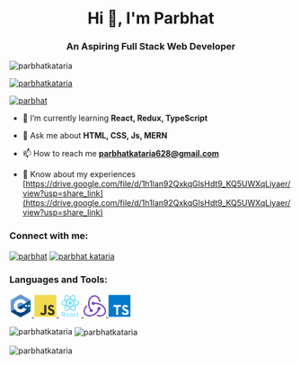<h1 align="center">Hi 👋, I'm Parbhat</h1>
<h3 align="center">An Aspiring Full Stack Web Developer</h3>

<p align="left"> <img src="[https://komarev.com/ghpvc/?username=parbhatkataria&label=Profile%20views&color=0e75b6&style=flat](https://camo.githubusercontent.com/40165a147c3dcea0fa1db780bb533fc5f98546ccfb9d5d05ddb2f429277f5348/68747470733a2f2f616e616c7974696373696e6469616d61672e636f6d2f77702d636f6e74656e742f75706c6f6164732f323031382f31322f646576656c6f7065722d6472696262626c652e676966)" alt="parbhatkataria" /> </p>

<p align="left"> <a href="https://github.com/ryo-ma/github-profile-trophy"><img src="https://github-profile-trophy.vercel.app/?username=parbhatkataria" alt="parbhatkataria" /></a> </p>

<p align="left"> <a href="https://twitter.com/parbhat" target="blank"><img src="https://img.shields.io/twitter/follow/parbhat?logo=twitter&style=for-the-badge" alt="parbhat" /></a> </p>

- 🌱 I’m currently learning **React, Redux, TypeScript**

- 💬 Ask me about **HTML, CSS, Js, MERN**

- 📫 How to reach me **parbhatkataria628@gmail.com**

- 📄 Know about my experiences [https://drive.google.com/file/d/1h1lan92QxkqGlsHdt9_KQ5UWXqLiyaer/view?usp=share_link](https://drive.google.com/file/d/1h1lan92QxkqGlsHdt9_KQ5UWXqLiyaer/view?usp=share_link)

<h3 align="left">Connect with me:</h3>
<p align="left">
<a href="https://twitter.com/parbhat" target="blank"><img align="center" src="https://raw.githubusercontent.com/rahuldkjain/github-profile-readme-generator/master/src/images/icons/Social/twitter.svg" alt="parbhat" height="30" width="40" /></a>
<a href="https://linkedin.com/in/parbhat kataria" target="blank"><img align="center" src="https://raw.githubusercontent.com/rahuldkjain/github-profile-readme-generator/master/src/images/icons/Social/linked-in-alt.svg" alt="parbhat kataria" height="30" width="40" /></a>
</p>

<h3 align="left">Languages and Tools:</h3>
<p align="left"> <a href="https://www.w3schools.com/cpp/" target="_blank" rel="noreferrer"> <img src="https://raw.githubusercontent.com/devicons/devicon/master/icons/cplusplus/cplusplus-original.svg" alt="cplusplus" width="40" height="40"/> </a> <a href="https://developer.mozilla.org/en-US/docs/Web/JavaScript" target="_blank" rel="noreferrer"> <img src="https://raw.githubusercontent.com/devicons/devicon/master/icons/javascript/javascript-original.svg" alt="javascript" width="40" height="40"/> </a> <a href="https://reactjs.org/" target="_blank" rel="noreferrer"> <img src="https://raw.githubusercontent.com/devicons/devicon/master/icons/react/react-original-wordmark.svg" alt="react" width="40" height="40"/> </a> <a href="https://redux.js.org" target="_blank" rel="noreferrer"> <img src="https://raw.githubusercontent.com/devicons/devicon/master/icons/redux/redux-original.svg" alt="redux" width="40" height="40"/> </a> <a href="https://www.typescriptlang.org/" target="_blank" rel="noreferrer"> <img src="https://raw.githubusercontent.com/devicons/devicon/master/icons/typescript/typescript-original.svg" alt="typescript" width="40" height="40"/> </a> </p>

<p><img align="left" src="https://github-readme-stats.vercel.app/api/top-langs?username=parbhatkataria&show_icons=true&locale=en&layout=compact" alt="parbhatkataria" /></p>

<p>&nbsp;<img align="center" src="https://github-readme-stats.vercel.app/api?username=parbhatkataria&show_icons=true&locale=en" alt="parbhatkataria" /></p>

<p><img align="center" src="https://github-readme-streak-stats.herokuapp.com/?user=parbhatkataria&" alt="parbhatkataria" /></p>
